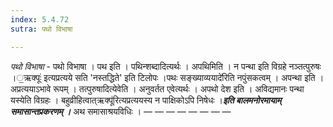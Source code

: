 ```yaml
---
index: 5.4.72
sutra: पथो विभाषा

---
```

_पथो विभाषा_ - पथो विभाषा । पथ इति । पथिन्शब्दादित्यर्थः । अपथिमिति । न पन्था इति विग्रहे नञ्तत्पुरुषः ।॒ऋक्पूः॑ इत्यप्रत्यये सति 'नस्तद्धिते' इति टिलोपः ।पथः सङ्ख्याव्ययादे॑रिति नपुंसकत्वम् । अपन्था इति । अप्रत्ययाऽभावे रूपम् । तत्पुरुषादित्येवेति । अनुवर्तत एवेत्यर्थः । अपथो देश इति । अविद्यमानः पन्था यस्येति विग्रहः । बहुव्रीहित्वात्ऋक्पू॑रित्यप्रत्ययस्य न पाक्षिकोऽपि निषेधः ।*****इति बालमनोरमायाम् समासान्तप्रकरणम् ।***** अथ समासाश्रयविधिः । —  —  —  —  —  —  —  — 